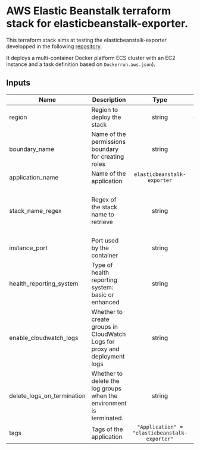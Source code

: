 # AWS Elastic Beanstalk terraform stack for elasticbeanstalk-exporter.

This terraform stack aims at testing the elasticbeanstalk-exporter developped in the following [repository](https://github.com/jeremietharaud/elasticbeanstalk-exporter).

It deploys a multi-container Docker platform ECS cluster with an EC2 instance and a task definition based on `Dockerrun.aws.json`).

## Inputs

| Name | Description | Type | Default | Required |
|------|-------------|:----:|:-----:|:-----:|
| region | Region to deploy the stack | string | `eu-west-3` | yes |
| boundary_name | Name of the permissions boundary for creating roles | string |  | no |
| application_name | Name of the application | `elasticbeanstalk-exporter` | string | yes |
| stack_name_regex | Regex of the stack name to retrieve | string | `^64bit Amazon Linux (.*) Multi-container Docker (.*)$` | yes |
| instance_port | Port used by the container | string | `9552` | yes |
| health_reporting_system | Type of health reporting system: basic or enhanced | string | `euhanced` | yes |
| enable_cloudwatch_logs | Whether to create groups in CloudWatch Logs for proxy and deployment logs | string | `true` | yes |
| delete_logs_on_termination | Whether to delete the log groups when the environment is terminated. | string | `true` | yes |
| tags | Tags of the application | `"Application" = "elasticbeanstalk-exporter"` | string | yes |